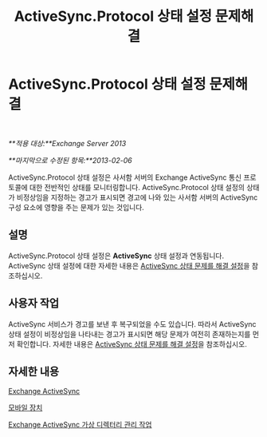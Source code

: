 ﻿---
title: ActiveSync.Protocol 상태 설정 문제해결
TOCTitle: ActiveSync.Protocol 상태 설정 문제해결
ms:assetid: 7351f881-08b2-4504-99f2-63e7acdfcc35
ms:mtpsurl: https://technet.microsoft.com/ko-kr/library/ms.exch.scom.activesync.protocol(v=EXCHG.150)
ms:contentKeyID: 53275574
ms.date: 03/06/2017
mtps_version: v=EXCHG.150
ms.translationtype: MT
---

# ActiveSync.Protocol 상태 설정 문제해결

 

_**적용 대상:**Exchange Server 2013_

_**마지막으로 수정된 항목:**2013-02-06_

ActiveSync.Protocol 상태 설정은 사서함 서버의 Exchange ActiveSync 통신 프로토콜에 대한 전반적인 상태를 모니터링합니다. ActiveSync.Protocol 상태 설정의 상태가 비정상임을 지정하는 경고가 표시되면 경고에 나와 있는 사서함 서버의 ActiveSync 구성 요소에 영향을 주는 문제가 있는 것입니다.

## 설명

ActiveSync.Protocol 상태 설정은 **ActiveSync** 상태 설정과 연동됩니다. ActiveSync 상태 설정에 대한 자세한 내용은 [ActiveSync 상태 문제를 해결 설정](troubleshooting-activesync-health-set.md)을 참조하십시오.

## 사용자 작업

ActiveSync 서비스가 경고를 보낸 후 복구되었을 수도 있습니다. 따라서 ActiveSync 상태 설정이 비정상임을 나타내는 경고가 표시되면 해당 문제가 여전히 존재하는지를 먼저 확인합니다. 자세한 내용은 [ActiveSync 상태 문제를 해결 설정](troubleshooting-activesync-health-set.md)을 참조하십시오.

## 자세한 내용

[Exchange ActiveSync](https://technet.microsoft.com/ko-kr/library/aa998357\(v=exchg.150\))

[모바일 장치](https://technet.microsoft.com/ko-kr/library/bb232129\(v=exchg.150\))

[Exchange ActiveSync 가상 디렉터리 관리 작업](https://technet.microsoft.com/ko-kr/library/bb125170\(v=exchg.150\))

